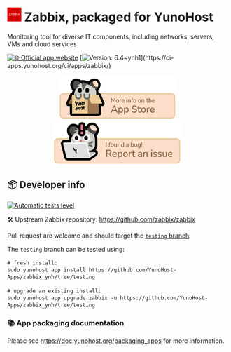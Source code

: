 <!--
N.B.: This README was automatically generated by <https://github.com/YunoHost/apps_tools/blob/main/readme_generator>
It shall NOT be edited by hand.
-->

<h1>
  <img src="https://raw.githubusercontent.com/YunoHost/apps/main/logos/zabbix.png" width="32px" alt="Logo of Zabbix">
  Zabbix, packaged for YunoHost
</h1>

Monitoring tool for diverse IT components, including networks, servers, VMs and cloud services

[![🌐 Official app website](https://img.shields.io/badge/Official_app_website-darkgreen?style=for-the-badge)](https://www.zabbix.com)
[![Version: 6.4~ynh1](https://img.shields.io/badge/Version-6.4~ynh1-rgba(0,150,0,1)?style=for-the-badge)](https://ci-apps.yunohost.org/ci/apps/zabbix/)

<div align="center">
<a href="https://apps.yunohost.org/app/zabbix"><img height="100px" src="https://github.com/YunoHost/yunohost-artwork/raw/refs/heads/main/badges/neopossum-badges/badge_more_info_on_the_appstore.svg"/></a>
<a href="https://github.com/YunoHost-Apps/zabbix_ynh/issues"><img height="100px" src="https://github.com/YunoHost/yunohost-artwork/raw/refs/heads/main/badges/neopossum-badges/badge_report_an_issue.svg"/></a>
</div>

## 📦 Developer info

[![Automatic tests level](https://apps.yunohost.org/badge/cilevel/zabbix)](https://ci-apps.yunohost.org/ci/apps/zabbix/)

🛠️ Upstream Zabbix repository: <https://github.com/zabbix/zabbix>

Pull request are welcome and should target the [`testing` branch](https://github.com/YunoHost-Apps/zabbix_ynh/tree/testing).

The `testing` branch can be tested using:
```
# fresh install:
sudo yunohost app install https://github.com/YunoHost-Apps/zabbix_ynh/tree/testing

# upgrade an existing install:
sudo yunohost app upgrade zabbix -u https://github.com/YunoHost-Apps/zabbix_ynh/tree/testing
```

### 📚 App packaging documentation

Please see <https://doc.yunohost.org/packaging_apps> for more information.